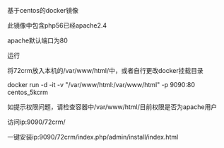 基于centos的docker镜像


此镜像中包含php56已经apache2.4

apache默认端口为80

运行

将72crm放入本机的/var/www/html/中，或者自行更改docker挂载目录

docker run -d -it -v "/var/www/html:/var/www/html" -p 9090:80 centos_5kcrm


如提示权限问题，请检查容器中/var/www/html/目前权限是否为apache用户

访问ip:9090/72crm/

一键安装ip:9090/72crm/index.php/admin/install/index.html
